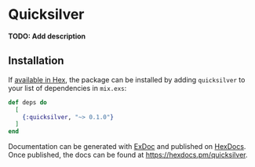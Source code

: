 # Quicksilver

**TODO: Add description**

## Installation

If [available in Hex](https://hex.pm/docs/publish), the package can be installed
by adding `quicksilver` to your list of dependencies in `mix.exs`:

```elixir
def deps do
  [
    {:quicksilver, "~> 0.1.0"}
  ]
end
```

Documentation can be generated with [ExDoc](https://github.com/elixir-lang/ex_doc)
and published on [HexDocs](https://hexdocs.pm). Once published, the docs can
be found at <https://hexdocs.pm/quicksilver>.

